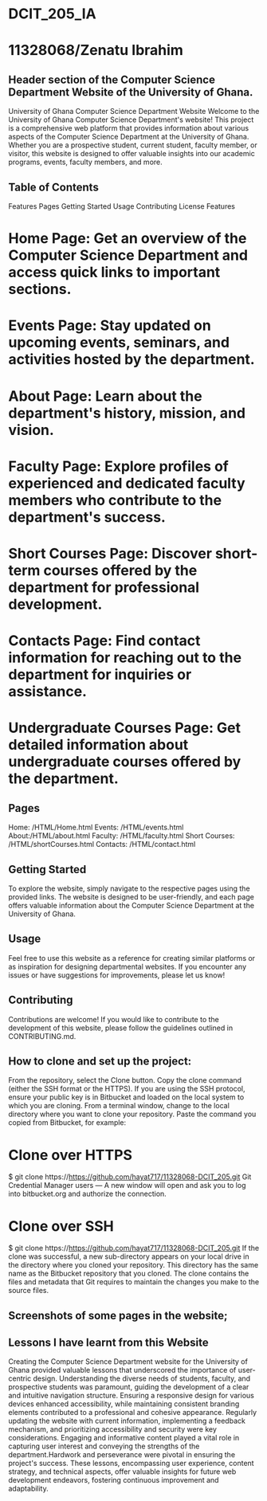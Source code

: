 # DCIT_205_IA

# 11328068/Zenatu Ibrahim

## Header section of the  Computer Science Department Website of the University of Ghana.
University of Ghana Computer Science Department Website
Welcome to the University of Ghana Computer Science Department's website! This project is a comprehensive web platform that provides information about various aspects of the Computer Science Department at the University of Ghana. Whether you are a prospective student, current student, faculty member, or visitor, this website is designed to offer valuable insights into our academic programs, events, faculty members, and more.

## Table of Contents
Features
Pages
Getting Started
Usage
Contributing
License
Features
# Home Page: Get an overview of the Computer Science Department and access quick links to important sections.

# Events Page: Stay updated on upcoming events, seminars, and activities hosted by the department.

# About Page: Learn about the department's history, mission, and vision.

# Faculty Page: Explore profiles of experienced and dedicated faculty members who contribute to the department's success.

# Short Courses Page: Discover short-term courses offered by the department for professional development.

# Contacts Page: Find contact information for reaching out to the department for inquiries or assistance.

# Undergraduate Courses Page: Get detailed information about undergraduate courses offered by the department.

## Pages
Home: /HTML/Home.html
Events: /HTML/events.html
About:/HTML/about.html
Faculty: /HTML/faculty.html
Short Courses: /HTML/shortCourses.html
Contacts: /HTML/contact.html

## Getting Started
To explore the website, simply navigate to the respective pages using the provided links. The website is designed to be user-friendly, and each page offers valuable information about the Computer Science Department at the University of Ghana.

## Usage
Feel free to use this website as a reference for creating similar platforms or as inspiration for designing departmental websites. If you encounter any issues or have suggestions for improvements, please let us know!

## Contributing
Contributions are welcome! If you would like to contribute to the development of this website, please follow the guidelines outlined in CONTRIBUTING.md.

## How to clone and set up the project:

From the repository, select the Clone button.
Copy the clone command (either the SSH format or the HTTPS).
If you are using the SSH protocol, ensure your public key is in Bitbucket and loaded on the local system to which you are cloning.
From a terminal window, change to the local directory where you want to clone your repository.
Paste the command you copied from Bitbucket, for example:

# Clone over HTTPS

$ git clone https://https://github.com/hayat717/11328068-DCIT_205.git
Git Credential Manager users — A new window will open and ask you to log into bitbucket.org and authorize the connection.

# Clone over SSH

$ git clone https://https://github.com/hayat717/11328068-DCIT_205.git
If the clone was successful, a new sub-directory appears on your local drive in the directory where you cloned your repository. This directory has the same name as the Bitbucket repository that you cloned. The clone contains the files and metadata that Git requires to maintain the changes you make to the source files.

## Screenshots of some pages in the website;


## Lessons I have learnt from this Website
Creating the Computer Science Department website for the University of Ghana provided valuable lessons that underscored the importance of user-centric design. Understanding the diverse needs of students, faculty, and prospective students was paramount, guiding the development of a clear and intuitive navigation structure. Ensuring a responsive design for various devices enhanced accessibility, while maintaining consistent branding elements contributed to a professional and cohesive appearance. Regularly updating the website with current information, implementing a feedback mechanism, and prioritizing accessibility and security were key considerations. Engaging and informative content played a vital role in capturing user interest and conveying the strengths of the department.Hardwork and perseverance  were pivotal in ensuring the project's success. These lessons, encompassing user experience, content strategy, and technical aspects, offer valuable insights for future web development endeavors, fostering continuous improvement and adaptability.





